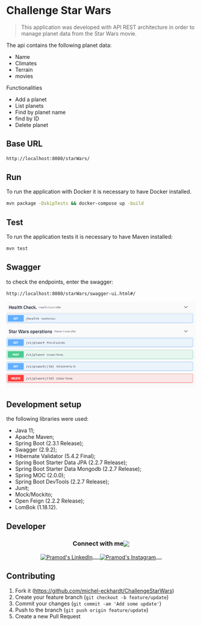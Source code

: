 # Challenge Star Wars
> This application was developed with API REST architecture in order to manage planet data from the Star Wars movie.

The api contains the following planet data:

* Name
* Climates
* Terrain
* movies

Functionalities

* Add a planet
* List planets
* Find by planet name
* find by ID
* Delete planet

## Base URL

```sh
http://localhost:8080/starWars/
```

## Run

To run the application with Docker it is necessary to have Docker installed.

```sh
mvn package -DskipTests && docker-compose up -build
```

## Test

To run the application tests it is necessary to have Maven installed:

```sh
mvn test
```

## Swagger

to check the endpoints, enter the swagger:

```sh
http://localhost:8080/starWars/swagger-ui.html#/
```

![](swagger.png)

## Development setup

the following libraries were used:

-  Java 11; 
-  Apache Maven; 
-  Spring Boot (2.3.1 Release); 
-  Swagger (2.9.2); 
-  Hibernate Validator (5.4.2 Final); 
-  Spring Boot Starter Data JPA (2.2.7 Release); 
-  Spring Boot Starter Data Mongodb (2.2.7 Release); 
-  Spring MOC (2.0.0);
-  Spring Boot DevTools (2.2.7 Release); 
-  Junit; 
-  Mock/Mockito; 
-  Open Feign (2.2.2 Release); 
-  LomBok (1.18.12). 

## Developer

<div align="center">
  <h3 align="center">Connect with me<img align="center" src="https://github.com/rajput2107/rajput2107/blob/master/Assets/Handshake.gif" height="33px" /></h3> 
</div>
<p align="center">
 <a href="https://www.linkedin.com/in/michel-eckhardt-026121b1/" target="blank">
  <img align="center" alt="Pramod's LinkedIn" width="30px" src="https://www.vectorlogo.zone/logos/linkedin/linkedin-icon.svg" /> &nbsp; &nbsp;
 </a>
 <a href="https://www.instagram.com/michel_eckhardt/" target="blank">
  <img align="center" alt="Pramod's Instagram" width="30px" src="https://www.vectorlogo.zone/logos/instagram/instagram-icon.svg" /> &nbsp; &nbsp;
 </a>

## Contributing

1. Fork it (<https://github.com/michel-eckhardt/ChallengeStarWars>)
2. Create your feature branch (`git checkout -b feature/update`)
3. Commit your changes (`git commit -am 'Add some update'`)
4. Push to the branch (`git push origin feature/update`)
5. Create a new Pull Request